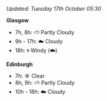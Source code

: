 *Updated: Tuesday 17th October 05:30*

**Glasgow**

* 7h, 8h: :partly_sunny: Partly Cloudy
* 9h - 17h: :cloud: Cloudy
* 18h: :cyclone: Windy (:cloud:)

**Edinburgh**

* 7h: :sunny: Clear
* 8h, 9h: :partly_sunny: Partly Cloudy
* 10h - 18h: :cloud: Cloudy
